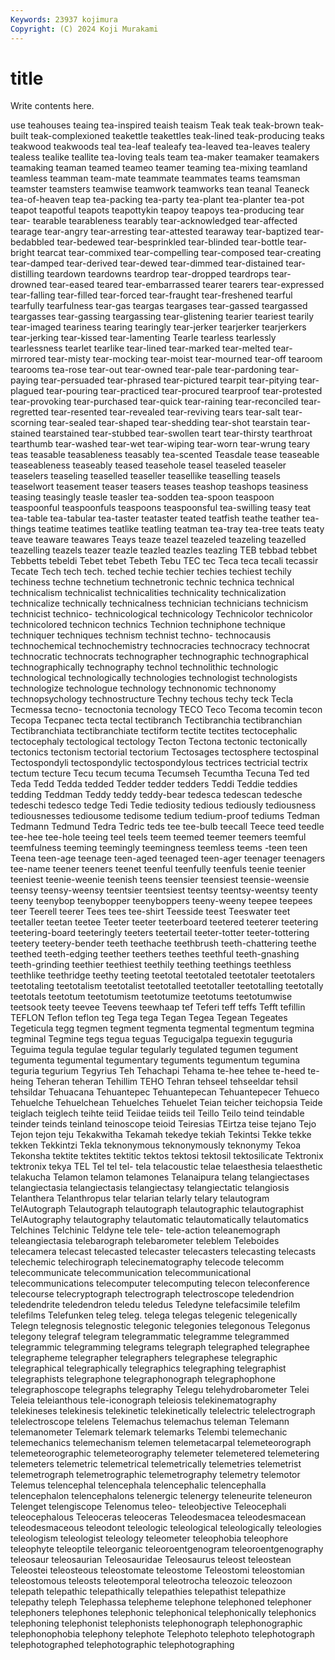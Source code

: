 ```yaml
---
Keywords: 23937 kojimura
Copyright: (C) 2024 Koji Murakami
---
```


# title

Write contents here.



use teahouses teaing
tea-inspired teaish teaism Teak teak teak-brown teak-built teak-complexioned teakettle teakettles
teak-lined teak-producing teaks teakwood teakwoods teal tea-leaf tealeafy tea-leaved tea-leaves
tealery tealess tealike teallite tea-loving teals team tea-maker teamaker teamakers
teamaking teaman teamed teameo teamer teaming tea-mixing teamland teamless teamman
team-mate teammate teammates teams teamsman teamster teamsters teamwise teamwork teamworks
tean teanal Teaneck tea-of-heaven teap tea-packing tea-party tea-plant tea-planter tea-pot
teapot teapotful teapots teapottykin teapoy teapoys tea-producing tear tear- tearable
tearableness tearably tear-acknowledged tear-affected tearage tear-angry tear-arresting tear-attested tearaway tear-baptized
tear-bedabbled tear-bedewed tear-besprinkled tear-blinded tear-bottle tear-bright tearcat tear-commixed tear-compelling tear-composed
tear-creating tear-damped tear-derived tear-dewed tear-dimmed tear-distained tear-distilling teardown teardowns teardrop
tear-dropped teardrops tear-drowned tear-eased teared tear-embarrassed tearer tearers tear-expressed tear-falling
tear-filled tear-forced tear-fraught tear-freshened tearful tearfully tearfulness tear-gas teargas teargases
tear-gassed teargassed teargasses tear-gassing teargassing tear-glistening tearier teariest tearily tear-imaged
teariness tearing tearingly tear-jerker tearjerker tearjerkers tear-jerking tear-kissed tear-lamenting Tearle
tearless tearlessly tearlessness tearlet tearlike tear-lined tear-marked tear-melted tear-mirrored tear-misty
tear-mocking tear-moist tear-mourned tear-off tearoom tearooms tea-rose tear-out tear-owned tear-pale
tear-pardoning tear-paying tear-persuaded tear-phrased tear-pictured tearpit tear-pitying tear-plagued tear-pouring tear-practiced
tear-procured tearproof tear-protested tear-provoking tear-purchased tear-quick tear-raining tear-reconciled tear-regretted tear-resented
tear-revealed tear-reviving tears tear-salt tear-scorning tear-sealed tear-shaped tear-shedding tear-shot tearstain
tear-stained tearstained tear-stubbed tear-swollen teart tear-thirsty tearthroat tearthumb tear-washed tear-wet
tear-wiping tear-worn tear-wrung teary teas teasable teasableness teasably tea-scented Teasdale
tease teaseable teaseableness teaseably teased teasehole teasel teaseled teaseler teaselers
teaseling teaselled teaseller teasellike teaselling teasels teaselwort teasement teaser teasers
teases teashop teashops teasiness teasing teasingly teasle teasler tea-sodden tea-spoon
teaspoon teaspoonful teaspoonfuls teaspoons teaspoonsful tea-swilling teasy teat tea-table tea-tabular
tea-taster teataster teated teatfish teathe teather tea-things teatime teatimes teatlike
teatling teatman tea-tray tea-tree teats teaty teave teaware teawares Teays
teaze teazel teazeled teazeling teazelled teazelling teazels teazer teazle teazled
teazles teazling TEB tebbad tebbet Tebbetts tebeldi Tebet tebet Tebeth
Tebu TEC tec Teca teca tecali tecassir Tecate Tech tech
tech. teched techie techier techies techiest techily techiness techne technetium
technetronic technic technica technical technicalism technicalist technicalities technicality technicalization technicalize
technically technicalness technician technicians technicism technicist technico- technicological technicology Technicolor
technicolor technicolored technicon technics Technion techniphone technique techniquer techniques technism
technist techno- technocausis technochemical technochemistry technocracies technocracy technocrat technocratic technocrats
technographer technographic technographical technographically technography technol technolithic technologic technological technologically
technologies technologist technologists technologize technologue technology technonomic technonomy technopsychology technostructure
Techny techous techy teck Tecla Tecmessa tecno- tecnoctonia tecnology TECO
Teco Tecoma tecomin tecon Tecopa Tecpanec tecta tectal tectibranch Tectibranchia
tectibranchian Tectibranchiata tectibranchiate tectiform tectite tectites tectocephalic tectocephaly tectological tectology
Tecton Tectona tectonic tectonically tectonics tectonism tectorial tectorium Tectosages tectosphere
tectospinal Tectospondyli tectospondylic tectospondylous tectrices tectricial tectrix tectum tecture Tecu
tecum tecuma Tecumseh Tecumtha Tecuna Ted ted Teda Tedd Tedda
tedded Tedder tedder tedders Teddi Teddie teddies tedding Teddman Teddy
teddy teddy-bear tedesca tedescan tedesche tedeschi tedesco tedge Tedi Tedie
tediosity tedious tediously tediousness tediousnesses tediousome tedisome tedium tedium-proof tediums
Tedman Tedmann Tedmund Tedra Tedric teds tee tee-bulb teecall Teece
teed teedle tee-hee tee-hole teeing teel teels teem teemed teemer
teemers teemful teemfulness teeming teemingly teemingness teemless teems -teen teen
Teena teen-age teenage teen-aged teenaged teen-ager teenager teenagers tee-name teener
teeners teenet teenful teenfully teenfuls teenie teenier teeniest teenie-weenie teenish
teens teensier teensiest teensie-weensie teensy teensy-weensy teentsier teentsiest teentsy teentsy-weentsy
teenty teeny teenybop teenybopper teenyboppers teeny-weeny teepee teepees teer Teerell
teerer Tees tees tee-shirt Teesside teest Teeswater teet teetaller teetan
teetee Teeter teeter teeterboard teetered teeterer teetering teetering-board teeteringly teeters
teetertail teeter-totter teeter-tottering teetery teetery-bender teeth teethache teethbrush teeth-chattering teethe
teethed teeth-edging teether teethers teethes teethful teeth-gnashing teeth-grinding teethier teethiest
teethily teething teethings teethless teethlike teethridge teethy teeting teetotal teetotaled
teetotaler teetotalers teetotaling teetotalism teetotalist teetotalled teetotaller teetotalling teetotally teetotals
teetotum teetotumism teetotumize teetotums teetotumwise teetsook teety teevee Teevens teewhaap
tef Teferi teff teffs Tefft tefillin TEFLON Teflon teflon teg
Tega tega Tegan Tegea Tegean Tegeates Tegeticula tegg tegmen tegment
tegmenta tegmental tegmentum tegmina tegminal Tegmine tegs tegua teguas Tegucigalpa
teguexin teguguria Teguima tegula tegulae tegular tegularly tegulated tegumen tegument
tegumenta tegumental tegumentary teguments tegumentum tegumina teguria tegurium Tegyrius Teh
Tehachapi Tehama te-hee tehee te-heed te-heing Teheran teheran Tehillim TEHO
Tehran tehseel tehseeldar tehsil tehsildar Tehuacana Tehuantepec Tehuantepecan Tehuantepecer Tehueco
Tehuelche Tehuelchean Tehuelches Tehuelet Teian teicher teichopsia Teide teiglach teiglech
teihte teiid Teiidae teiids teil Teillo Teilo teind teindable teinder
teinds teinland teinoscope teioid Teiresias TEirtza teise tejano Tejo Tejon
tejon teju Tekakwitha Tekamah tekedye tekiah Tekintsi Tekke tekke tekken
Tekkintzi Tekla teknonymous teknonymously teknonymy Tekoa Tekonsha tektite tektites tektitic
tektos tektosi tektosil tektosilicate Tektronix tektronix tekya TEL Tel tel
tel- tela telacoustic telae telaesthesia telaesthetic telakucha Telamon telamon telamones
Telanaipura telang telangiectases telangiectasia telangiectasis telangiectasy telangiectatic telangiosis Telanthera Telanthropus
telar telarian telarly telary telautogram TelAutograph Telautograph telautograph telautographic telautographist
TelAutography telautography telautomatic telautomatically telautomatics Telchines Telchinic Teldyne tele tele-
tele-action teleanemograph teleangiectasia telebarograph telebarometer teleblem Teleboides telecamera telecast telecasted
telecaster telecasters telecasting telecasts telechemic telechirograph telecinematography telecode telecomm telecommunicate
telecommunication telecommunicational telecommunications telecomputer telecomputing telecon teleconference telecourse telecryptograph telectrograph
telectroscope teledendrion teledendrite teledendron teledu teledus Teledyne telefacsimile telefilm telefilms
Telefunken teleg teleg. telega telegas telegenic telegenically Telegn telegnosis telegnostic
telegonic telegonies telegonous Telegonus telegony telegraf telegram telegrammatic telegramme telegrammed
telegrammic telegramming telegrams telegraph telegraphed telegraphee telegrapheme telegrapher telegraphers telegraphese
telegraphic telegraphical telegraphically telegraphics telegraphing telegraphist telegraphists telegraphone telegraphonograph telegraphophone
telegraphoscope telegraphs telegraphy Telegu telehydrobarometer Telei Teleia teleianthous tele-iconograph teleiosis
telekinematography telekineses telekinesis telekinetic telekinetically telelectric telelectrograph telelectroscope telelens Telemachus
telemachus teleman Telemann telemanometer Telemark telemark telemarks Telembi telemechanic telemechanics
telemechanism telemen telemetacarpal telemeteorograph telemeteorographic telemeteorography telemeter telemetered telemetering telemeters
telemetric telemetrical telemetrically telemetries telemetrist telemetrograph telemetrographic telemetrography telemetry telemotor
Telemus telencephal telencephala telencephalic telencephalla telencephalon telencephalons telenergic telenergy teleneurite
teleneuron Telenget telengiscope Telenomus teleo- teleobjective Teleocephali teleocephalous Teleoceras teleoceras
Teleodesmacea teleodesmacean teleodesmaceous teleodont teleologic teleological teleologically teleologies teleologism teleologist
teleology teleometer teleophobia teleophore teleophyte teleoptile teleorganic teleoroentgenogram teleoroentgenography teleosaur
teleosaurian Teleosauridae Teleosaurus teleost teleostean Teleostei teleosteous teleostomate teleostome Teleostomi
teleostomian teleostomous teleosts teleotemporal teleotrocha teleozoic teleozoon telepath telepathic telepathically
telepathies telepathist telepathize telepathy teleph Telephassa telepheme telephone telephoned telephoner
telephoners telephones telephonic telephonical telephonically telephonics telephoning telephonist telephonists telephonograph
telephonographic telephonophobia telephony telephote Telephoto telephoto telephotograph telephotographed telephotographic telephotographing
